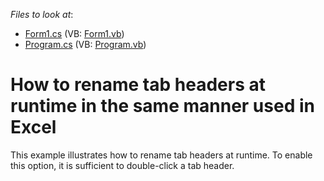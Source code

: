 <!-- default file list -->
*Files to look at*:

* [Form1.cs](./CS/WindowsApplication3/Form1.cs) (VB: [Form1.vb](./VB/WindowsApplication3/Form1.vb))
* [Program.cs](./CS/WindowsApplication3/Program.cs) (VB: [Program.vb](./VB/WindowsApplication3/Program.vb))
<!-- default file list end -->
# How to rename tab headers at runtime in the same manner used in Excel 


<p>This example illustrates how to rename tab headers at runtime. To enable this option, it is sufficient to double-click a tab header.</p>

<br/>


